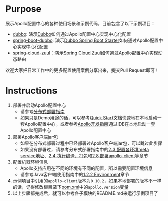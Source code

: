 # Purpose

展示Apollo配置中心的各种使用场景和示例代码，目前包含了以下示例项目：

* [dubbo](dubbo): 演示[Dubbo](https://github.com/apache/incubator-dubbo)如何通过Apollo配置中心实现中心化配置
* [spring-boot-dubbo](spring-boot-dubbo): 演示[Dubbo Spring Boot Starter](https://github.com/apache/incubator-dubbo-spring-boot-project)如何通过Apollo配置中心实现中心化配置
* [spring-cloud-zuul](spring-cloud-zuul)：演示[Spring Cloud Zuul](https://cloud.spring.io/spring-cloud-netflix/single/spring-cloud-netflix.html#netflix-zuul-reverse-proxy)如何通过Apollo配置中心实现动态路由

欢迎大家把日常工作中的更多配置使用案例分享出来，提交Pull Request即可！

# Instructions

1. 部署并启动Apollo配置中心
	* 请参考[分布式部署指南](https://github.com/ctripcorp/apollo/wiki/%E5%88%86%E5%B8%83%E5%BC%8F%E9%83%A8%E7%BD%B2%E6%8C%87%E5%8D%97)
	* 如果只是Demo用途的话，可以参考[Quick Start](https://github.com/ctripcorp/apollo/wiki/Quick-Start)文档快速地在本地启动一套Apollo配置中心，或者参考[Apollo开发指南](https://github.com/ctripcorp/apollo/wiki/Apollo%E5%BC%80%E5%8F%91%E6%8C%87%E5%8D%97)通过IDE在本地启动一套Apollo配置中心
2. 部署Apollo客户端jar包
	* 如果在分布式部署过程中已经部署过Apollo客户端jar包，可以跳过此步骤
	* 如果没有部署过，请参考分布式部署指南中的[2.3 配置各环境meta service地址](https://github.com/ctripcorp/apollo/wiki/%E5%88%86%E5%B8%83%E5%BC%8F%E9%83%A8%E7%BD%B2%E6%8C%87%E5%8D%97#23-%E9%85%8D%E7%BD%AE%E5%90%84%E7%8E%AF%E5%A2%83meta-service%E5%9C%B0%E5%9D%80)、[2.4 执行编译、打包](https://github.com/ctripcorp/apollo/wiki/%E5%88%86%E5%B8%83%E5%BC%8F%E9%83%A8%E7%BD%B2%E6%8C%87%E5%8D%97#24-%E6%89%A7%E8%A1%8C%E7%BC%96%E8%AF%91%E6%89%93%E5%8C%85)和[2.8 部署apollo-client](https://github.com/ctripcorp/apollo/wiki/%E5%88%86%E5%B8%83%E5%BC%8F%E9%83%A8%E7%BD%B2%E6%8C%87%E5%8D%97#28-%E9%83%A8%E7%BD%B2apollo-client)等章节
3. 配置机器环境信息
	* Apollo支持应用在不同的环境有不同的配置，所以需要配置环境信息
	* 请参考Java客户端使用指南中的[1.2.2 Environment](https://github.com/ctripcorp/apollo/wiki/Java%E5%AE%A2%E6%88%B7%E7%AB%AF%E4%BD%BF%E7%94%A8%E6%8C%87%E5%8D%97#122-environment)章节
4. 示例项目中引用的`apollo-client`版本为`0.10.2`，如果本地部署的版本不一样的话，记得修改根目录下[pom.xml](pom.xml)中的`apollo.version`变量
5. 以上步骤都完成后，就可以参考各子模块的README.md来运行示例项目了
